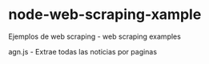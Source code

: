 # node-web-scraping-xample
Ejemplos de web scraping - web scraping examples

agn.js - Extrae todas las noticias por paginas

